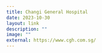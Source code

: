 ```yaml
---
title: Changi General Hospital
date: 2023-10-30
layout: link
description: ""
image: ""
external: https://www.cgh.com.sg/
---
```

